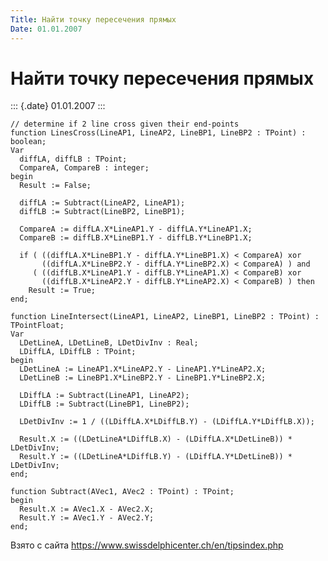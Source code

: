 ```yaml
---
Title: Найти точку пересечения прямых
Date: 01.01.2007
---
```



Найти точку пересечения прямых
==============================

::: {.date}
01.01.2007
:::

    // determine if 2 line cross given their end-points
    function LinesCross(LineAP1, LineAP2, LineBP1, LineBP2 : TPoint) : boolean;
    Var
      diffLA, diffLB : TPoint;
      CompareA, CompareB : integer;
    begin
      Result := False;
     
      diffLA := Subtract(LineAP2, LineAP1);
      diffLB := Subtract(LineBP2, LineBP1);
     
      CompareA := diffLA.X*LineAP1.Y - diffLA.Y*LineAP1.X;
      CompareB := diffLB.X*LineBP1.Y - diffLB.Y*LineBP1.X;
     
      if ( ((diffLA.X*LineBP1.Y - diffLA.Y*LineBP1.X) < CompareA) xor
           ((diffLA.X*LineBP2.Y - diffLA.Y*LineBP2.X) < CompareA) ) and
         ( ((diffLB.X*LineAP1.Y - diffLB.Y*LineAP1.X) < CompareB) xor
           ((diffLB.X*LineAP2.Y - diffLB.Y*LineAP2.X) < CompareB) ) then
        Result := True;
    end;
     
    function LineIntersect(LineAP1, LineAP2, LineBP1, LineBP2 : TPoint) : TPointFloat;
    Var
      LDetLineA, LDetLineB, LDetDivInv : Real;
      LDiffLA, LDiffLB : TPoint;
    begin
      LDetLineA := LineAP1.X*LineAP2.Y - LineAP1.Y*LineAP2.X;
      LDetLineB := LineBP1.X*LineBP2.Y - LineBP1.Y*LineBP2.X;
     
      LDiffLA := Subtract(LineAP1, LineAP2);
      LDiffLB := Subtract(LineBP1, LineBP2);
     
      LDetDivInv := 1 / ((LDiffLA.X*LDiffLB.Y) - (LDiffLA.Y*LDiffLB.X));
     
      Result.X := ((LDetLineA*LDiffLB.X) - (LDiffLA.X*LDetLineB)) * LDetDivInv;
      Result.Y := ((LDetLineA*LDiffLB.Y) - (LDiffLA.Y*LDetLineB)) * LDetDivInv;
    end;
     
    function Subtract(AVec1, AVec2 : TPoint) : TPoint;
    begin
      Result.X := AVec1.X - AVec2.X;
      Result.Y := AVec1.Y - AVec2.Y;
    end;

Взято с сайта <https://www.swissdelphicenter.ch/en/tipsindex.php>
